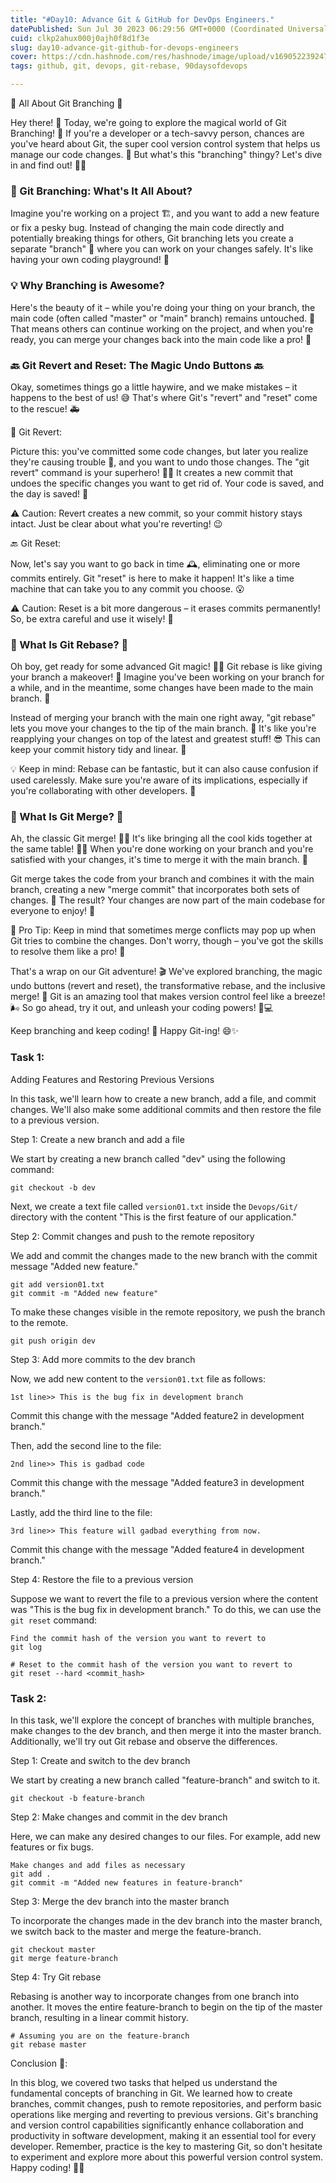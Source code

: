 ```yaml
---
title: "#Day10: Advance Git & GitHub for DevOps Engineers."
datePublished: Sun Jul 30 2023 06:29:56 GMT+0000 (Coordinated Universal Time)
cuid: clkp2ahux000j0ajh0f8d1f3e
slug: day10-advance-git-github-for-devops-engineers
cover: https://cdn.hashnode.com/res/hashnode/image/upload/v1690522392470/5bf0ffca-1411-4951-b792-867769d27ff3.jpeg
tags: github, git, devops, git-rebase, 90daysofdevops

---
```


🌿 All About Git Branching 🌿

Hey there! 👋 Today, we're going to explore the magical world of Git Branching! 🌳 If you're a developer or a tech-savvy person, chances are you've heard about Git, the super cool version control system that helps us manage our code changes. 🐙 But what's this "branching" thingy? Let's dive in and find out! 🏊‍♂️

### 🌟 Git Branching: What's It All About?

Imagine you're working on a project 🏗️, and you want to add a new feature or fix a pesky bug. Instead of changing the main code directly and potentially breaking things for others, Git branching lets you create a separate "branch" 🌳 where you can work on your changes safely. It's like having your own coding playground! 🎉

### 💡 Why Branching is Awesome?

Here's the beauty of it – while you're doing your thing on your branch, the main code (often called "master" or "main" branch) remains untouched. 🚀 That means others can continue working on the project, and when you're ready, you can merge your changes back into the main code like a pro! 🤝

### 🔙 Git Revert and Reset: The Magic Undo Buttons 🔙

Okay, sometimes things go a little haywire, and we make mistakes – it happens to the best of us! 😅 That's where Git's "revert" and "reset" come to the rescue! 🚑

🔄 Git Revert:

Picture this: you've committed some code changes, but later you realize they're causing trouble 🐞, and you want to undo those changes. The "git revert" command is your superhero! 🦸‍♂️ It creates a new commit that undoes the specific changes you want to get rid of. Your code is saved, and the day is saved! 🌟

⚠️ Caution: Revert creates a new commit, so your commit history stays intact. Just be clear about what you're reverting! 😉

🔙 Git Reset:

Now, let's say you want to go back in time 🕰️, eliminating one or more commits entirely. Git "reset" is here to make it happen! It's like a time machine that can take you to any commit you choose. 😮

⚠️ Caution: Reset is a bit more dangerous – it erases commits permanently! So, be extra careful and use it wisely! 🧐

### 🔄 What Is Git Rebase? 🔄

Oh boy, get ready for some advanced Git magic! 🧙‍♂️ Git rebase is like giving your branch a makeover! 💅 Imagine you've been working on your branch for a while, and in the meantime, some changes have been made to the main branch. 🔄

Instead of merging your branch with the main one right away, "git rebase" lets you move your changes to the tip of the main branch. 🚀 It's like you're reapplying your changes on top of the latest and greatest stuff! 😎 This can keep your commit history tidy and linear. 🧹

💡 Keep in mind: Rebase can be fantastic, but it can also cause confusion if used carelessly. Make sure you're aware of its implications, especially if you're collaborating with other developers. 🤝

### 🤝 What Is Git Merge? 🤝

Ah, the classic Git merge! 🤜🤛 It's like bringing all the cool kids together at the same table! 🕺💃 When you're done working on your branch and you're satisfied with your changes, it's time to merge it with the main branch. 🎉

Git merge takes the code from your branch and combines it with the main branch, creating a new "merge commit" that incorporates both sets of changes. 🌈 The result? Your changes are now part of the main codebase for everyone to enjoy! 🎊

🌟 Pro Tip: Keep in mind that sometimes merge conflicts may pop up when Git tries to combine the changes. Don't worry, though – you've got the skills to resolve them like a pro! 💪

That's a wrap on our Git adventure! 🎬 We've explored branching, the magic undo buttons (revert and reset), the transformative rebase, and the inclusive merge! 🌟 Git is an amazing tool that makes version control feel like a breeze! 🌬️ So go ahead, try it out, and unleash your coding powers! 🚀💻

Keep branching and keep coding! 🌳 Happy Git-ing! 😄✨

### Task 1:

Adding Features and Restoring Previous Versions

In this task, we'll learn how to create a new branch, add a file, and commit changes. We'll also make some additional commits and then restore the file to a previous version.

Step 1: Create a new branch and add a file

We start by creating a new branch called "dev" using the following command:

```plaintext
git checkout -b dev
```

Next, we create a text file called `version01.txt` inside the `Devops/Git/` directory with the content "This is the first feature of our application."

Step 2: Commit changes and push to the remote repository

We add and commit the changes made to the new branch with the commit message "Added new feature."

```plaintext
git add version01.txt
git commit -m "Added new feature"
```

To make these changes visible in the remote repository, we push the branch to the remote.

```plaintext
git push origin dev
```

Step 3: Add more commits to the dev branch

Now, we add new content to the `version01.txt` file as follows:

```plaintext
1st line>> This is the bug fix in development branch
```

Commit this change with the message "Added feature2 in development branch."

Then, add the second line to the file:

```plaintext
2nd line>> This is gadbad code
```

Commit this change with the message "Added feature3 in development branch."

Lastly, add the third line to the file:

```plaintext
3rd line>> This feature will gadbad everything from now.
```

Commit this change with the message "Added feature4 in development branch."

Step 4: Restore the file to a previous version

Suppose we want to revert the file to a previous version where the content was "This is the bug fix in development branch." To do this, we can use the `git reset` command:

```plaintext
Find the commit hash of the version you want to revert to
git log

# Reset to the commit hash of the version you want to revert to
git reset --hard <commit_hash>
```

### Task 2:

In this task, we'll explore the concept of branches with multiple branches, make changes to the dev branch, and then merge it into the master branch. Additionally, we'll try out Git rebase and observe the differences.

Step 1: Create and switch to the dev branch

We start by creating a new branch called "feature-branch" and switch to it.

```plaintext
git checkout -b feature-branch
```

Step 2: Make changes and commit in the dev branch

Here, we can make any desired changes to our files. For example, add new features or fix bugs.

```plaintext
Make changes and add files as necessary
git add .
git commit -m "Added new features in feature-branch"
```

Step 3: Merge the dev branch into the master branch

To incorporate the changes made in the dev branch into the master branch, we switch back to the master and merge the feature-branch.

```plaintext
git checkout master
git merge feature-branch
```

Step 4: Try Git rebase

Rebasing is another way to incorporate changes from one branch into another. It moves the entire feature-branch to begin on the tip of the master branch, resulting in a linear commit history.

```plaintext
# Assuming you are on the feature-branch
git rebase master
```

Conclusion 🏁:

In this blog, we covered two tasks that helped us understand the fundamental concepts of branching in Git. We learned how to create branches, commit changes, push to remote repositories, and perform basic operations like merging and reverting to previous versions. Git's branching and version control capabilities significantly enhance collaboration and productivity in software development, making it an essential tool for every developer. Remember, practice is the key to mastering Git, so don't hesitate to experiment and explore more about this powerful version control system. Happy coding! 🎉🚀